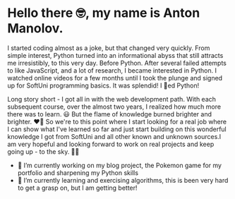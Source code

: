 # Hello there 🤓, my name is Anton Manolov.
 
I started coding almost as a joke, but that changed very quickly. From simple interest, Python turned into an informational abyss that still attracts me irresistibly, to this very day.
Before Python. After several failed attempts to like JavaScript, and  a lot of research, I became interested in Python. I watched online videos for a few months until I took the plunge and signed up for SoftUni programming basics. It was splendid! I 🖤ed Python!

Long story short - I got all in with the web development path. With each subsequent course, over the almost two years, I realized how much more there was to learn. 😃 But the flame of knowledge burned brighter and brighter. ❤️‍🔥
So we're to this point where I start looking for a real job where I can show what I've learned so far and just start building on this wonderful knowledge I got from SoftUni and all other known and unknown sources.I am very hopeful and looking forward to work on real projects and keep going up - to the sky. 🦸‍♂️

- 🔭 I’m currently working on my blog project, the Pokemon game for my portfolio and sharpening my Python skills
- 🌱 I’m currently learning and exercising algorithms, this is been very hard to get a grasp on, but I am getting better!
